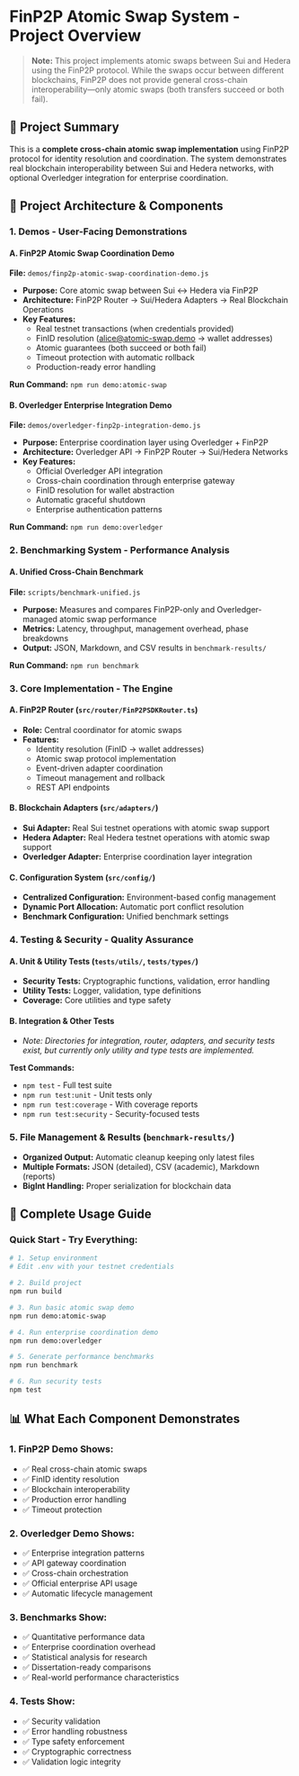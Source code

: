 # FinP2P Atomic Swap System - Project Overview

> **Note:** This project implements atomic swaps between Sui and Hedera using the FinP2P protocol. While the swaps occur between different blockchains, FinP2P does not provide general cross-chain interoperability—only atomic swaps (both transfers succeed or both fail).

## 🎯 Project Summary

This is a **complete cross-chain atomic swap implementation** using FinP2P protocol for identity resolution and coordination. The system demonstrates real blockchain interoperability between Sui and Hedera networks, with optional Overledger integration for enterprise coordination.

## 📁 Project Architecture & Components

### **1. Demos - User-Facing Demonstrations**

#### **A. FinP2P Atomic Swap Coordination Demo** 
**File:** `demos/finp2p-atomic-swap-coordination-demo.js`
- **Purpose:** Core atomic swap between Sui ↔ Hedera via FinP2P
- **Architecture:** FinP2P Router → Sui/Hedera Adapters → Real Blockchain Operations
- **Key Features:**
  - Real testnet transactions (when credentials provided)
  - FinID resolution (alice@atomic-swap.demo → wallet addresses)
  - Atomic guarantees (both succeed or both fail)
  - Timeout protection with automatic rollback
  - Production-ready error handling

**Run Command:** `npm run demo:atomic-swap`

#### **B. Overledger Enterprise Integration Demo**
**File:** `demos/overledger-finp2p-integration-demo.js`
- **Purpose:** Enterprise coordination layer using Overledger + FinP2P
- **Architecture:** Overledger API → FinP2P Router → Sui/Hedera Networks
- **Key Features:**
  - Official Overledger API integration
  - Cross-chain coordination through enterprise gateway
  - FinID resolution for wallet abstraction
  - Automatic graceful shutdown
  - Enterprise authentication patterns

**Run Command:** `npm run demo:overledger`

### **2. Benchmarking System - Performance Analysis**

#### **A. Unified Cross-Chain Benchmark**
**File:** `scripts/benchmark-unified.js`
- **Purpose:** Measures and compares FinP2P-only and Overledger-managed atomic swap performance
- **Metrics:** Latency, throughput, management overhead, phase breakdowns
- **Output:** JSON, Markdown, and CSV results in `benchmark-results/`

**Run Command:** `npm run benchmark`

### **3. Core Implementation - The Engine**

#### **A. FinP2P Router** (`src/router/FinP2PSDKRouter.ts`)
- **Role:** Central coordinator for atomic swaps
- **Features:** 
  - Identity resolution (FinID → wallet addresses)
  - Atomic swap protocol implementation
  - Event-driven adapter coordination
  - Timeout management and rollback
  - REST API endpoints

#### **B. Blockchain Adapters** (`src/adapters/`)
- **Sui Adapter:** Real Sui testnet operations with atomic swap support
- **Hedera Adapter:** Real Hedera testnet operations with atomic swap support  
- **Overledger Adapter:** Enterprise coordination layer integration

#### **C. Configuration System** (`src/config/`)
- **Centralized Configuration:** Environment-based config management
- **Dynamic Port Allocation:** Automatic port conflict resolution
- **Benchmark Configuration:** Unified benchmark settings

### **4. Testing & Security - Quality Assurance**

#### **A. Unit & Utility Tests** (`tests/utils/`, `tests/types/`)
- **Security Tests:** Cryptographic functions, validation, error handling
- **Utility Tests:** Logger, validation, type definitions
- **Coverage:** Core utilities and type safety

#### **B. Integration & Other Tests**
- *Note: Directories for integration, router, adapters, and security tests exist, but currently only utility and type tests are implemented.*

**Test Commands:**
- `npm test` - Full test suite  
- `npm run test:unit` - Unit tests only
- `npm run test:coverage` - With coverage reports
- `npm run test:security` - Security-focused tests

### **5. File Management & Results** (`benchmark-results/`)
- **Organized Output:** Automatic cleanup keeping only latest files
- **Multiple Formats:** JSON (detailed), CSV (academic), Markdown (reports)
- **BigInt Handling:** Proper serialization for blockchain data

## 🚀 Complete Usage Guide

### **Quick Start - Try Everything:**
```bash
# 1. Setup environment
# Edit .env with your testnet credentials 

# 2. Build project
npm run build

# 3. Run basic atomic swap demo
npm run demo:atomic-swap

# 4. Run enterprise coordination demo  
npm run demo:overledger

# 5. Generate performance benchmarks
npm run benchmark

# 6. Run security tests
npm test
```

## 📊 What Each Component Demonstrates

### **1. FinP2P Demo Shows:**
- ✅ Real cross-chain atomic swaps
- ✅ FinID identity resolution  
- ✅ Blockchain interoperability
- ✅ Production error handling
- ✅ Timeout protection

### **2. Overledger Demo Shows:**
- ✅ Enterprise integration patterns
- ✅ API gateway coordination
- ✅ Cross-chain orchestration
- ✅ Official enterprise API usage
- ✅ Automatic lifecycle management

### **3. Benchmarks Show:**
- ✅ Quantitative performance data
- ✅ Enterprise coordination overhead
- ✅ Statistical analysis for research
- ✅ Dissertation-ready comparisons
- ✅ Real-world performance characteristics

### **4. Tests Show:**
- ✅ Security validation
- ✅ Error handling robustness
- ✅ Type safety enforcement
- ✅ Cryptographic correctness
- ✅ Validation logic integrity
